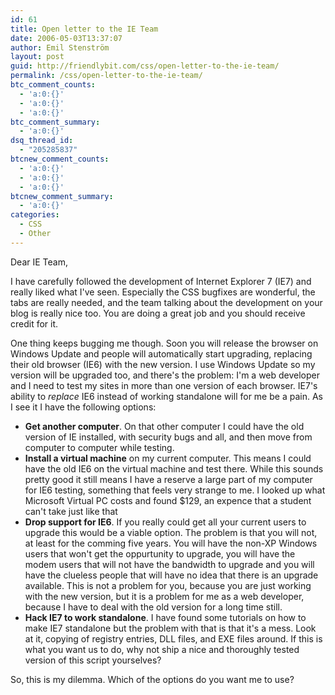 ```yaml
---
id: 61
title: Open letter to the IE Team
date: 2006-05-03T13:37:07
author: Emil Stenström
layout: post
guid: http://friendlybit.com/css/open-letter-to-the-ie-team/
permalink: /css/open-letter-to-the-ie-team/
btc_comment_counts:
  - 'a:0:{}'
  - 'a:0:{}'
  - 'a:0:{}'
btc_comment_summary:
  - 'a:0:{}'
dsq_thread_id:
  - "205285837"
btcnew_comment_counts:
  - 'a:0:{}'
  - 'a:0:{}'
  - 'a:0:{}'
btcnew_comment_summary:
  - 'a:0:{}'
categories:
  - CSS
  - Other
---
```

<p class="first">
  Dear IE Team,
</p>

<p class="first">
  I have carefully followed the development of Internet Explorer 7 (IE7) and really liked what I've seen. Especially the CSS bugfixes are wonderful, the tabs are really needed, and the team talking about the development on your blog is really nice too. You are doing a great job and you should receive credit for it.
</p>

One thing keeps bugging me though. Soon you will release the browser on Windows Update and people will automatically start upgrading, replacing their old browser (IE6) with the new version. I use Windows Update so my version will be upgraded too, and there's the problem: I'm a web developer and I need to test my sites in more than one version of each browser. IE7's ability to _replace_ IE6 instead of working standalone will for me be a pain. As I see it I have the following options:

  * **Get another computer**. On that other computer I could have the old version of IE installed, with security bugs and all, and then move from computer to computer while testing.
  * **Install a virtual machine** on my current computer. This means I could have the old IE6 on the virtual machine and test there. While this sounds pretty good it still means I have a reserve a large part of my computer for IE6 testing, something that feels very strange to me. I looked up what Microsoft Virtual PC costs and found $129, an expence that a student can't take just like that
  * **Drop support for IE6**. If you really could get all your current users to upgrade this would be a viable option. The problem is that you will not, at least for the comming five years. You will have the non-XP Windows users that won't get the oppurtunity to upgrade, you will have the modem users that will not have the bandwidth to upgrade and you will have the clueless people that will have no idea that there is an upgrade available. This is not a problem for you, because you are just working with the new version, but it is a problem for me as a web developer, because I have to deal with the old version for a long time still.
  * **Hack IE7 to work standalone**. I have found some tutorials on how to make IE7 standalone but the problem with that is that it's a mess. Look at it, copying of registry entries, DLL files, and EXE files around. If this is what you want us to do, why not ship a nice and thoroughly tested version of this script yourselves?

So, this is my dilemma. Which of the options do you want me to use?
